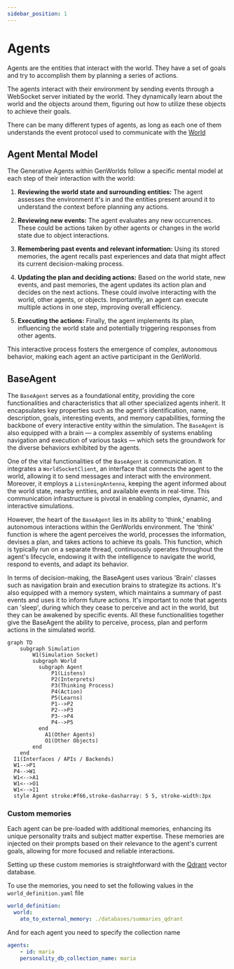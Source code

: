 ```yaml
---
sidebar_position: 1
---
```


# Agents

Agents are the entities that interact with the world. They have a set of goals and try to accomplish them by planning a series of actions.

The agents interact with their environment by sending events through a WebSocket server initiated by the world. They dynamically learn about the world and the objects around them, figuring out how to utilize these objects to achieve their goals.

There can be many different types of agents, as long as each one of them understands the event protocol used to communicate with the [World](/docs/genworlds-framework/worlds.md)

## Agent Mental Model

The Generative Agents within GenWorlds follow a specific mental model at each step of their interaction with the world:

1. **Reviewing the world state and surrounding entities:** The agent assesses the environment it's in and the entities present around it to understand the context before planning any actions.

2. **Reviewing new events:** The agent evaluates any new occurrences. These could be actions taken by other agents or changes in the world state due to object interactions.

3. **Remembering past events and relevant information:** Using its stored memories, the agent recalls past experiences and data that might affect its current decision-making process.

4. **Updating the plan and deciding actions:** Based on the world state, new events, and past memories, the agent updates its action plan and decides on the next actions. These could involve interacting with the world, other agents, or objects. Importantly, an agent can execute multiple actions in one step, improving overall efficiency.

5. **Executing the actions:** Finally, the agent implements its plan, influencing the world state and potentially triggering responses from other agents.

This interactive process fosters the emergence of complex, autonomous behavior, making each agent an active participant in the GenWorld.


## BaseAgent

The `BaseAgent` serves as a foundational entity, providing the core functionalities and characteristics that all other specialized agents inherit. It encapsulates key properties such as the agent's identification, name, description, goals, interesting events, and memory capabilities, forming the backbone of every interactive entity within the simulation. The `BaseAgent` is also equipped with a brain — a complex assembly of systems enabling navigation and execution of various tasks — which sets the groundwork for the diverse behaviors exhibited by the agents.

One of the vital functionalities of the `BaseAgent` is communication. It integrates a `WorldSocketClient`, an interface that connects the agent to the world, allowing it to send messages and interact with the environment. Moreover, it employs a `ListeningAntenna`, keeping the agent informed about the world state, nearby entities, and available events in real-time. This communication infrastructure is pivotal in enabling complex, dynamic, and interactive simulations.

However, the heart of the `BaseAgent` lies in its ability to 'think,' enabling autonomous interactions within the GenWorlds environment. The 'think' function is where the agent perceives the world, processes the information, devises a plan, and takes actions to achieve its goals. This function, which is typically run on a separate thread, continuously operates throughout the agent's lifecycle, endowing it with the intelligence to navigate the world, respond to events, and adapt its behavior.

In terms of decision-making, the BaseAgent uses various 'Brain' classes such as navigation brain and execution brains to strategize its actions. It's also equipped with a memory system, which maintains a summary of past events and uses it to inform future actions. It's important to note that agents can 'sleep', during which they cease to perceive and act in the world, but they can be awakened by specific events. All these functionalities together give the BaseAgent the ability to perceive, process, plan and perform actions in the simulated world.

```mermaid
graph TD
    subgraph Simulation
        W1(Simulation Socket)
        subgraph World
          subgraph Agent
              P1(Listens)
              P2(Interprets)
              P3(Thinking Process)
              P4(Action)
              P5(Learns)
              P1-->P2
              P2-->P3
              P3-->P4
              P4-->P5
          end
            A1(Other Agents)
            O1(Other Objects)
        end
    end
  I1(Interfaces / APIs / Backends)
  W1-->P1
  P4-->W1
  W1<-->A1
  W1<-->O1
  W1<-->I1
  style Agent stroke:#f66,stroke-dasharray: 5 5, stroke-width:3px
```

### Custom memories

Each agent can be pre-loaded with additional memories, enhancing its unique personality traits and subject matter expertise. These memories are injected on their prompts based on their relevance to the agent's current goals, allowing for more focused and reliable interactions.

Setting up these custom memories is straightforward with the [Qdrant](https://qdrant.tech/) vector database.

To use the memories, you need to set the following values in the `world_definition.yaml` file

```yaml
world_definition:
  world:
    ato_to_external_memory: ./databases/summaries_qdrant
```

And for each agent you need to specify the collection name

```yaml
agents:
    - id: maria
    personality_db_collection_name: maria
```
